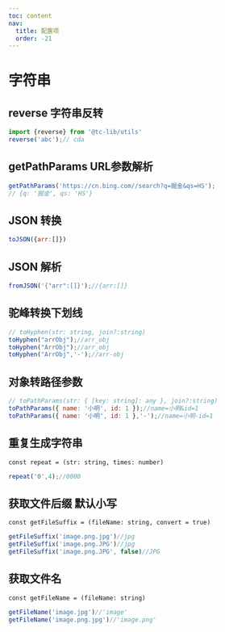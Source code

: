 ```yaml
---
toc: content
nav:
  title: 配置项
  order: -21
---
```

# 字符串
## reverse 字符串反转
```javascript
import {reverse} from '@tc-lib/utils'
reverse('abc');// cda
```
## getPathParams URL参数解析
```javascript
getPathParams('https://cn.bing.com//search?q=掘金&qs=HS');
// {q: '掘金', qs: 'HS'}
```
## JSON 转换
```javascript
toJSON({arr:[]})
```
## JSON 解析
```javascript
fromJSON('{"arr":[]}');//{arr:[]}
```
## 驼峰转换下划线
```javascript
// toHyphen(str: string, join?:string)
toHyphen("arrObj");//arr_obj
toHyphen("ArrObj");//arr_obj
toHyphen("ArrObj",'-');//arr-obj
```
## 对象转路径参数
```javascript
// toPathParams(str: { [key: string]: any }, join?:string)
toPathParams({ name: '小明', id: 1 });//name=小明&id=1
toPathParams({ name: '小明', id: 1 },'-');//name=小明-id=1
```
## 重复生成字符串
` const repeat = (str: string, times: number) `
```javascript
repeat('0',4);//0000
```

## 获取文件后缀 默认小写
` const getFileSuffix = (fileName: string, convert = true) `
```javascript
getFileSuffix('image.png.jpg')//jpg
getFileSuffix('image.png.JPG')//jpg
getFileSuffix('image.png.JPG', false)//JPG
```
## 获取文件名
` const getFileName = (fileName: string) `
```javascript
getFileName('image.jpg')//'image'
getFileName('image.png.jpg')//'image.png'
```
